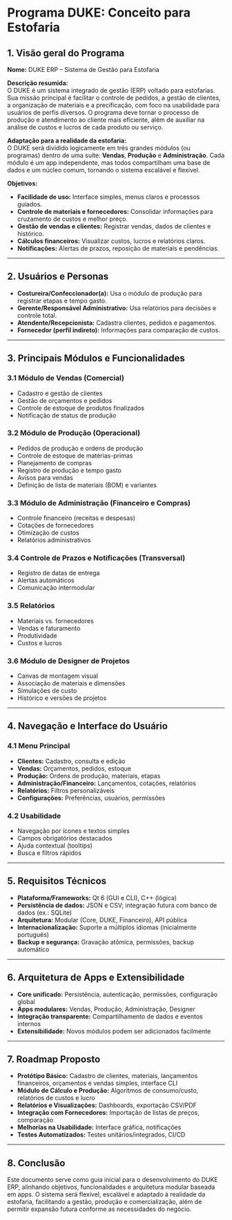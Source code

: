 # Programa DUKE: Conceito para Estofaria

## 1. Visão geral do Programa

**Nome:** DUKE ERP – Sistema de Gestão para Estofaria

**Descrição resumida:**  
O DUKE é um sistema integrado de gestão (ERP) voltado para estofarias. Sua missão principal é facilitar o controle de pedidos, a gestão de clientes, a organização de materiais e a precificação, com foco na usabilidade para usuários de perfis diversos. O programa deve tornar o processo de produção e atendimento ao cliente mais eficiente, além de auxiliar na análise de custos e lucros de cada produto ou serviço.

**Adaptação para a realidade da estofaria:**  
O DUKE será dividido logicamente em três grandes módulos (ou programas) dentro de uma suíte: **Vendas**, **Produção** e **Administração**. Cada módulo é um app independente, mas todos compartilham uma base de dados e um núcleo comum, tornando o sistema escalável e flexível.

**Objetivos:**
- **Facilidade de uso:** Interface simples, menus claros e processos guiados.
- **Controle de materiais e fornecedores:** Consolidar informações para cruzamento de custos e melhor preço.
- **Gestão de vendas e clientes:** Registrar vendas, dados de clientes e histórico.
- **Cálculos financeiros:** Visualizar custos, lucros e relatórios claros.
- **Notificações:** Alertas de prazos, reposição de materiais e pendências.

---

## 2. Usuários e Personas

- **Costureira/Confeccionador(a):** Usa o módulo de produção para registrar etapas e tempo gasto.
- **Gerente/Responsável Administrativo:** Usa relatórios para decisões e controle total.
- **Atendente/Recepcionista:** Cadastra clientes, pedidos e pagamentos.
- **Fornecedor (perfil indireto):** Informações para comparação de custos.

---

## 3. Principais Módulos e Funcionalidades

### 3.1 Módulo de Vendas (Comercial)
- Cadastro e gestão de clientes
- Gestão de orçamentos e pedidos
- Controle de estoque de produtos finalizados
- Notificação de status de produção

### 3.2 Módulo de Produção (Operacional)
- Pedidos de produção e ordens de produção
- Controle de estoque de matérias-primas
- Planejamento de compras
- Registro de produção e tempo gasto
- Avisos para vendas
- Definição de lista de materiais (BOM) e variantes

### 3.3 Módulo de Administração (Financeiro e Compras)
- Controle financeiro (receitas e despesas)
- Cotações de fornecedores
- Otimização de custos
- Relatórios administrativos

### 3.4 Controle de Prazos e Notificações (Transversal)
- Registro de datas de entrega
- Alertas automáticos
- Comunicação intermodular

### 3.5 Relatórios
- Materiais vs. fornecedores
- Vendas e faturamento
- Produtividade
- Custos e lucros

### 3.6 Módulo de Designer de Projetos
- Canvas de montagem visual
- Associação de materiais e dimensões
- Simulações de custo
- Histórico e versões de projetos

---

## 4. Navegação e Interface do Usuário

### 4.1 Menu Principal
- **Clientes:** Cadastro, consulta e edição
- **Vendas:** Orçamentos, pedidos, estoque
- **Produção:** Ordens de produção, materiais, etapas
- **Administração/Financeiro:** Lançamentos, cotações, relatórios
- **Relatórios:** Filtros personalizáveis
- **Configurações:** Preferências, usuários, permissões

### 4.2 Usabilidade
- Navegação por ícones e textos simples
- Campos obrigatórios destacados
- Ajuda contextual (tooltips)
- Busca e filtros rápidos

---

## 5. Requisitos Técnicos

- **Plataforma/Frameworks:** Qt 6 (GUI e CLI), C++ (lógica)
- **Persistência de dados:** JSON e CSV; integração futura com banco de dados (ex.: SQLite)
- **Arquitetura:** Modular (Core, DUKE, Financeiro), API pública
- **Internacionalização:** Suporte a múltiplos idiomas (inicialmente português)
- **Backup e segurança:** Gravação atômica, permissões, backup automático

---

## 6. Arquitetura de Apps e Extensibilidade

- **Core unificado:** Persistência, autenticação, permissões, configuração global
- **Apps modulares:** Vendas, Produção, Administração, Designer
- **Integração transparente:** Compartilhamento de dados e eventos internos
- **Extensibilidade:** Novos módulos podem ser adicionados facilmente

---

## 7. Roadmap Proposto

- **Protótipo Básico:** Cadastro de clientes, materiais, lançamentos financeiros, orçamentos e vendas simples, interface CLI
- **Módulo de Cálculo e Produção:** Algoritmos de consumo/custo, relatórios de custos e lucro
- **Relatórios e Visualizações:** Dashboards, exportação CSV/PDF
- **Integração com Fornecedores:** Importação de listas de preços, comparação
- **Melhorias na Usabilidade:** Interface gráfica, notificações
- **Testes Automatizados:** Testes unitários/integrados, CI/CD

---

## 8. Conclusão

Este documento serve como guia inicial para o desenvolvimento do DUKE ERP, alinhando objetivos, funcionalidades e arquitetura modular baseada em apps. O sistema será flexível, escalável e adaptado à realidade da estofaria, facilitando a gestão, produção e comercialização, além de permitir expansão futura conforme as necessidades do negócio.
